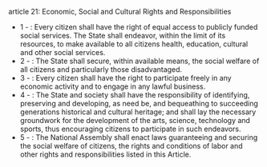 article 21: Economic, Social and Cultural Rights and Responsibilities

<ul>
			<li>1 - : Every citizen shall have the right of equal access to publicly funded social services. The State shall endeavor, within the limit of its resources, to make available to all citizens health, education, cultural and other social services.<ul>
			</ul></li>			<li>2 - : The State shall secure, within available means, the social welfare of all citizens and particularly those disadvantaged.<ul>
			</ul></li>			<li>3 - : Every citizen shall have the right to participate freely in any economic activity and to engage in any lawful business.<ul>
			</ul></li>			<li>4 - : The State and society shall have the responsibility of identifying, preserving and developing, as need be, and bequeathing to succeeding generations historical and cultural heritage; and shall lay the necessary groundwork for the development of the arts, science, technology and sports, thus encouraging citizens to participate in such endeavors.<ul>
			</ul></li>			<li>5 - : The National Assembly shall enact laws guaranteeing and securing the social welfare of citizens, the rights and conditions of labor and other rights and responsibilities listed in this Article.<ul>
			</ul></li></ul>